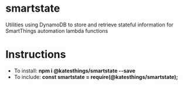 # smartstate

Utilities using DynamoDB to store and retrieve stateful information
for SmartThings automation lambda functions

# Instructions

- To install: **npm i @katesthings/smartstate --save**
- To include: **const smartstate = require(@katesthings/smartstate);**
